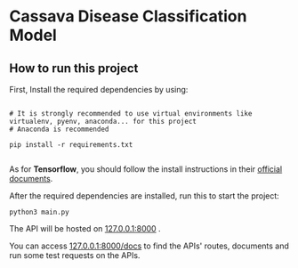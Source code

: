 # Cassava Disease Classification Model

## How to run this project

First, Install the required dependencies by using:

```

# It is strongly recommended to use virtual environments like virtualenv, pyenv, anaconda... for this project
# Anaconda is recommended

pip install -r requirements.txt


```

As for **Tensorflow**, you should follow the install instructions in their [official documents](https://www.tensorflow.org/install/pip).

After the required dependencies are installed, run this to start the project:

```
python3 main.py
```

The API will be hosted on [127.0.0.1:8000](http://127.0.0.1:8000) .

You can access [127.0.0.1:8000/docs](http://127.0.0.1:8000/docs) to find the APIs' routes, documents and run some test requests on the APIs.